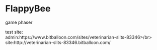 # FlappyBee
game phaser
<p>
test site:
  <br>admin:https://www.bitballoon.com/sites/veterinarian-slits-83346>/br>
  <br>site:http://veterinarian-slits-83346.bitballoon.com/</br>
<p>
